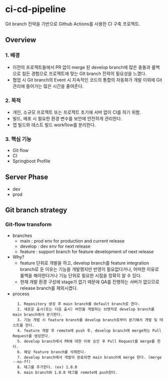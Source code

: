 # ci-cd-pipeline

 Git branch 전략을 기반으로 Github Actions를 사용한 CI 구축 프로젝트.

## Overview
### 1. 배경
- 이전의 프로젝트들에서 PR 없이 merge 된 develop branch에 많은 충돌과 롤백으로 힘든 경험으로 프로젝트에 맞는 GIt branch 전략의 필요성을 느꼈다. 
- 협업 시 Git branch의 Event 시 지속적인 코드의 통합의 자동화가 개발 이외에 Git 관리에 들어가는 많은 시간을 줄여준다.

### 2. 목적 
- 개인, 소규모 프로젝트 또는 프로젝트 초기에 서버 없이 CI를 하기 위함.
- 빌드, 배포 시 필요한 환경 변수를 보안에 안전하게 관리한다.
- 앱 빌드와 테스트 빌드 workflow를 분리한다.

### 3. 핵심 기능
- Git flow
- CI
- Springboot Profile

## Server Phase
- dev
- prod

## Git branch strategy
### Git-flow transform
- branches
  - main : prod env for production and current release
  - develop : dev env for next release
  - feature : support branch for feature development of next release
- Why?
  - feature 단위로 개발을 하고, develop branch를 feature integration branch로 둔 이유는 기능을 개발했지만 반영이 필요없다거나, 어떠한 이유로 롤백을 해야한다거나 기능 단위로 필요한 시점을 정확히 알 수 있다.
  - 현재 개발 환경 구성에 stage가 없기 때문에 QA를 진행하는 서버가 없으므로 release branch를 제외시켰다.
- process
  ```
    1. Repository 생성 후 main branch를 default branch로 한다.
    2. 새로운 출시(또는 다음 출시) 버전을 개발하는 브랜치로 develop branch를 main branch에서 분기한다.
    3. 기능 개발 시 feature branch를 develop branch로부터 분기해서 개발 및 테스트를 한다.
    4. feature 개발 후 remote에 push 후, develop branch에 merge하는 Pull Request를 생성한다.
    5. develop branch에서 PR에 대한 리뷰 승인 후 Pull Request를 merge를 한다.
    6. 해당 feature branch를 삭제한다.
    7. develop branch에서 개발이 완료되면 main branch에 merge 한다. (merge --no-ff)
    8. 태그를 추가한다. (ex) 1.0.0
    9. main branch와 1.0.0 태그를 remote에 push한다.
  ```